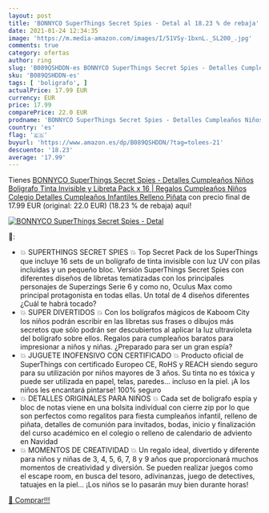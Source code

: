 ```yaml
---
layout: post
title: 'BONNYCO SuperThings Secret Spies - Detal al 18.23 % de rebaja'
date: 2021-01-24 12:34:35
image: 'https://m.media-amazon.com/images/I/51VSy-1bxnL._SL200_.jpg'
comments: true
category: ofertas
author: ring
slug: 'B089QSHDDN-es BONNYCO SuperThings Secret Spies - Detalles Cumpleaños...'
sku: 'B089QSHDDN-es'
tags: [ 'boligrafo', ]
actualPrice: 17.99 EUR
currency: EUR
price: 17.99
comparePrice: 22.0 EUR
prodname: 'BONNYCO SuperThings Secret Spies - Detalles Cumpleaños Niños  Boligrafo Tinta Invisible y Libreta Pack x 16 | Regalos Cumpleaños Niños Colegio  Detalles Cumpleaños Infantiles  Relleno Piñata'
country: 'es'
flag: '🇪🇸'
buyurl: 'https://www.amazon.es/dp/B089QSHDDN/?tag=tolees-21'
descuento: '18.23'
average: '17.99'
---
```


Tienes [BONNYCO SuperThings Secret Spies - Detalles Cumpleaños Niños  Boligrafo Tinta Invisible y Libreta Pack x 16 | Regalos Cumpleaños Niños Colegio  Detalles Cumpleaños Infantiles  Relleno Piñata](https://www.amazon.es/dp/B089QSHDDN/?tag=tolees-21) con precio final de  17.99 EUR (original: 22.0 EUR) (18.23 %  de rebaja) aqui!

[![BONNYCO SuperThings Secret Spies - Detal](https://m.media-amazon.com/images/I/51VSy-1bxnL._SL200_.jpg)](https://www.amazon.es/dp/B089QSHDDN/?tag=tolees-21)

🔎:

- 💥 SUPERTHINGS SECRET SPIES 💥 Top Secret Pack de los SuperThings que incluye 16 sets de un bolígrafo de tinta invisible con luz UV con pilas incluidas y un pequeño bloc. Versión SuperThings Secret Spies con diferentes diseños de libretas tematizadas con los principales personajes de Superzings Serie 6 y como no, Oculus Max como principal protagonista en todas ellas. Un total de 4 diseños diferentes ¿Cuál te habrá tocado?
- 💥 SUPER DIVERTIDOS 💥 Con los bolígrafos mágicos de Kaboom City los niños podrán escribir en las libretas sus frases o dibujos más secretos que sólo podrán ser descubiertos al aplicar la luz ultravioleta del bolígrafo sobre ellos. Regalos para cumpleaños baratos para impresionar a niños y niñas. ¿Preparado para ser un gran espía?
- 💥 JUGUETE INOFENSIVO CON CERTIFICADO 💥 Producto oficial de SuperThings con certificado Europeo CE, RoHS y REACH siendo seguro para su utilización por niños mayores de 3 años. Su tinta no es tóxica y puede ser utilizada en papel, telas, paredes... incluso en la piel. ¡A los niños les encantará pintarse! 100% seguro
- 💥 DETALLES ORIGINALES PARA NIÑOS 💥 Cada set de boligrafo espía y bloc de notas viene en una bolsita individual con cierre zip por lo que son perfectos como regalitos para fiesta cumpleaños infantil, relleno de piñata, detalles de comunión para invitados, bodas, inicio y finalización del curso académico en el colegio o relleno de calendario de adviento en Navidad
- 💥 MOMENTOS DE CREATIVIDAD 💥 Un regalo ideal, divertido y diferente para niños y niñas de 3, 4, 5, 6, 7, 8 y 9 años que proporcionará muchos momentos de creatividad y diversión. Se pueden realizar juegos como el escape room, en busca del tesoro, adivinanzas, juego de detectives, tatuajes en la piel... ¡Los niños se lo pasarán muy bien durante horas!

[🛒 Comprar!!!](https://www.amazon.es/dp/B089QSHDDN/?tag=tolees-21)
